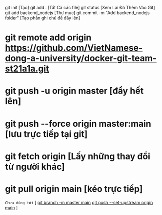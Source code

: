 git init [Tạo]
git add . [Tất Cả các file]
git status [Xem Lại Đã Thêm Vào Git]
git add backend_nodejs [Thư mục]
git commit -m "Add backend_nodejs folder" [Tạo phần ghi chú để đẩy lên]


# git remote add origin https://github.com/VietNamese-dong-a-university/docker-git-team-st21a1a.git

# git push -u origin master [đẩy hết lên]

# git push --force origin master:main [lưu trực tiếp tại git]

# git fetch origin [Lấy những thay đổi từ người khác]

# git pull origin main [kéo trực tiếp]


```Chưa dùng tới```
[ 
    [git branch -m master main]()
    [git push --set-upstream origin main]()
]
